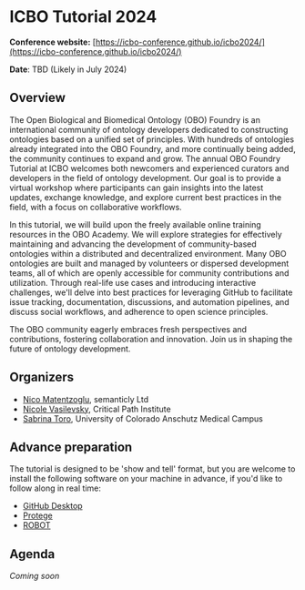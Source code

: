 # ICBO Tutorial 2024

**Conference website:** [https://icbo-conference.github.io/icbo2024/](https://icbo-conference.github.io/icbo2024/)  

**Date**: TBD (Likely in July 2024)

## Overview

The Open Biological and Biomedical Ontology (OBO) Foundry is an international community of ontology developers dedicated to constructing ontologies based on a unified set of principles. With hundreds of ontologies already integrated into the OBO Foundry, and more continually being added, the community continues to expand and grow. The annual OBO Foundry Tutorial at ICBO welcomes both newcomers and experienced curators and developers in the field of ontology development. Our goal is to provide a virtual workshop where participants can gain insights into the latest updates, exchange knowledge, and explore current best practices in the field, with a focus on collaborative workflows.

In this tutorial, we will build upon the freely available online training resources in the OBO Academy. We will explore strategies for effectively maintaining and advancing the development of community-based ontologies within a distributed and decentralized environment. Many OBO ontologies are built and managed by volunteers or dispersed development teams, all of which are openly accessible for community contributions and utilization. Through real-life use cases and introducing interactive challenges, we'll delve into best practices for leveraging GitHub to facilitate issue tracking, documentation, discussions, and automation pipelines, and discuss social workflows, and adherence to open science principles.

The OBO community eagerly embraces fresh perspectives and contributions, fostering collaboration and innovation. Join us in shaping the future of ontology development.


## Organizers

- [Nico Matentzoglu](https://orcid.org/0000-0002-7356-1779), semanticly Ltd
- [Nicole Vasilevsky](https://orcid.org/0000-0001-5208-3432), Critical Path Institute
- [Sabrina Toro](https://orcid.org/0000-0002-4142-7153), University of Colorado Anschutz Medical Campus

## Advance preparation

The tutorial is designed to be 'show and tell' format, but you are welcome to install the following software on your machine in advance, if you'd like to follow along in real time:  

- [GitHub Desktop](https://oboacademy.github.io/obook/reference/github-desktop/)
- [Protege](https://oboacademy.github.io/obook/howto/install-protege/)
- [ROBOT](http://robot.obolibrary.org/)

## Agenda

_Coming soon_ 
                                                                                                                          
